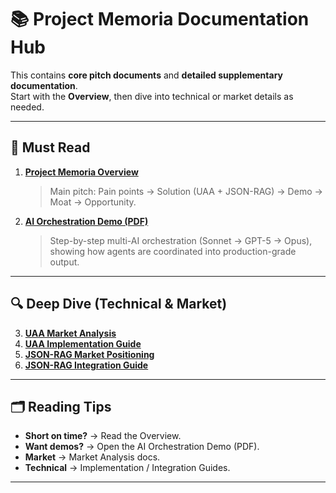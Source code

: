 # 📚 Project Memoria Documentation Hub

This contains **core pitch documents** and **detailed supplementary documentation**.  
Start with the **Overview**, then dive into technical or market details as needed.

---

## 🚀 Must Read
1. **[Project Memoria Overview](./doc_Project-Memoria-Overview.md)**  
   > Main pitch: Pain points → Solution (UAA + JSON-RAG) → Demo → Moat → Opportunity.  

2. **[AI Orchestration Demo (PDF)](./AI_Orchestration-demo.pdf)**  
   > Step-by-step multi-AI orchestration (Sonnet → GPT-5 → Opus), showing how agents are coordinated into production-grade output.

---

## 🔍 Deep Dive (Technical & Market)
3. **[UAA Market Analysis](./UAA-Market-Analysis.md)**  
4. **[UAA Implementation Guide](./UAA-Implementation-Guide.md)**  
5. **[JSON-RAG Market Positioning](./JSON-RAG-Market-Positioning.md)**  
6. **[JSON-RAG Integration Guide](./JSON-RAG-Integration-Guide.md)**  

---

## 🗂 Reading Tips
- **Short on time?** → Read the Overview.  
- **Want demos?** → Open the AI Orchestration Demo (PDF).  
- **Market** → Market Analysis docs.  
- **Technical** → Implementation / Integration Guides.  

---
